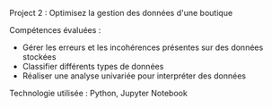 Project 2 : Optimisez la gestion des données d'une boutique

Compétences évaluées :
  - Gérer les erreurs et les incohérences présentes sur des données stockées
  - Classifier différents types de données
  - Réaliser une analyse univariée pour interpréter des données

Technologie utilisée : Python, Jupyter Notebook
